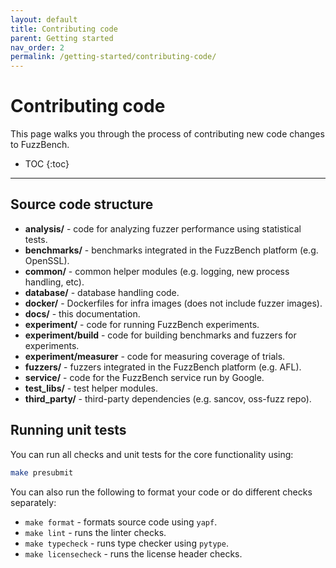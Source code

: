 ```yaml
---
layout: default
title: Contributing code
parent: Getting started
nav_order: 2
permalink: /getting-started/contributing-code/
---
```


# Contributing code
This page walks you through the process of contributing new code changes to
FuzzBench.

- TOC
{:toc}
---

## Source code structure

* **analysis/** - code for analyzing fuzzer performance using statistical tests.
* **benchmarks/** - benchmarks integrated in the FuzzBench platform (e.g. OpenSSL).
* **common/** - common helper modules (e.g. logging, new process handling, etc).
* **database/** - database handling code.
* **docker/** - Dockerfiles for infra images (does not include fuzzer images).
* **docs/** - this documentation.
* **experiment/** - code for running FuzzBench experiments.
* **experiment/build** - code for building benchmarks and fuzzers for experiments.
* **experiment/measurer** - code for measuring coverage of trials.
* **fuzzers/** - fuzzers integrated in the FuzzBench platform (e.g. AFL).
* **service/** - code for the FuzzBench service run by Google.
* **test_libs/** - test helper modules.
* **third_party/** - third-party dependencies (e.g. sancov, oss-fuzz repo).

## Running unit tests

You can run all checks and unit tests for the core functionality using:

```bash
make presubmit
```

You can also run the following to format your code or do different checks
separately:

* `make format` - formats source code using `yapf`.
* `make lint` - runs the linter checks.
* `make typecheck` - runs type checker using `pytype`.
* `make licensecheck` - runs the license header checks.
